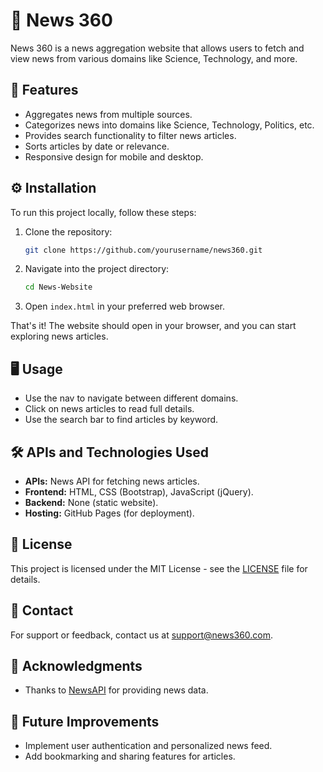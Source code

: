 # 📰 News 360

News 360 is a news aggregation website that allows users to fetch and view news from various domains like Science, Technology, and more.

## 🚀 Features

- Aggregates news from multiple sources.
- Categorizes news into domains like Science, Technology, Politics, etc.
- Provides search functionality to filter news articles.
- Sorts articles by date or relevance.
- Responsive design for mobile and desktop.

## ⚙️ Installation

To run this project locally, follow these steps:

1. Clone the repository:
   ```sh
   git clone https://github.com/yourusername/news360.git
   ```
   
2. Navigate into the project directory:
   ```sh
   cd News-Website
   ```

3. Open `index.html` in your preferred web browser.

That's it! The website should open in your browser, and you can start exploring news articles.

## 🖥️ Usage

- Use the nav to navigate between different domains.
- Click on news articles to read full details.
- Use the search bar to find articles by keyword.

## 🛠️ APIs and Technologies Used

- **APIs:** News API for fetching news articles.
- **Frontend:** HTML, CSS (Bootstrap), JavaScript (jQuery).
- **Backend:** None (static website).
- **Hosting:** GitHub Pages (for deployment).

## 📝 License

This project is licensed under the MIT License - see the [LICENSE](LICENSE) file for details.

## 📧 Contact

For support or feedback, contact us at [support@news360.com](mailto:support@news360.com).

## 🙏 Acknowledgments

- Thanks to [NewsAPI](https://newsapi.org) for providing news data.

## 🔮 Future Improvements

- Implement user authentication and personalized news feed.
- Add bookmarking and sharing features for articles.
